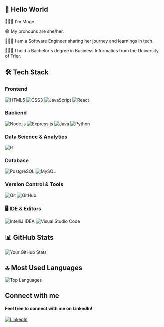 ## 👋 Hello World

<p>🙋🏿‍♀️ I'm Moge.</p>
<p>😄 My pronouns are she/her.</p>
<p>👩🏿‍🎓 I am a Software Engineer sharing her journey and learnings in tech.</p>
<p>👩🏿‍💻 I hold a Bachelor's degree in Business Informatics from the University of Trier.</p>


## 🛠 Tech Stack

### Frontend
![HTML5](https://img.shields.io/badge/-HTML5-E34F26?style=for-the-badge&logo=html5&logoColor=white)
![CSS3](https://img.shields.io/badge/-CSS3-1572B6?style=for-the-badge&logo=css3&logoColor=white)
![JavaScript](https://img.shields.io/badge/-JavaScript-F7DF1E?style=for-the-badge&logo=javascript&logoColor=black)
![React](https://img.shields.io/badge/-React-61DAFB?style=for-the-badge&logo=react&logoColor=white)

### Backend
![Node.js](https://img.shields.io/badge/-Node.js-339933?style=for-the-badge&logo=node.js&logoColor=white)
![Express.js](https://img.shields.io/badge/-Express.js-000000?style=for-the-badge&logo=express&logoColor=white)
![Java](https://img.shields.io/badge/-Java-007396?style=for-the-badge&logo=java&logoColor=white)
![Python](https://img.shields.io/badge/-Python-3776AB?style=for-the-badge&logo=python&logoColor=white)

### Data Science & Analytics
![R](https://img.shields.io/badge/-R-276DC3?style=for-the-badge&logo=r&logoColor=white)

### Database
![PostgreSQL](https://img.shields.io/badge/-PostgreSQL-336791?style=for-the-badge&logo=postgresql&logoColor=white)
![MySQL](https://img.shields.io/badge/-MySQL-4479A1?style=for-the-badge&logo=mysql&logoColor=white)

### Version Control & Tools
![Git](https://img.shields.io/badge/-Git-F05032?style=for-the-badge&logo=git&logoColor=white)
![GitHub](https://img.shields.io/badge/-GitHub-181717?style=for-the-badge&logo=github)

### 🖥️ IDE & Editors
![IntelliJ IDEA](https://img.shields.io/badge/-IntelliJ_IDEA-000000?style=for-the-badge&logo=intellijidea&logoColor=white)
![Visual Studio Code](https://img.shields.io/badge/-VS_Code-007ACC?style=for-the-badge&logo=visual-studio-code&logoColor=white)


## 📊 GitHub Stats
![Your GitHub Stats](https://github-readme-stats.vercel.app/api?username=mobolajii&show_icons=true&theme=radical)

## 🔝 Most Used Languages
![Top Languages](https://github-readme-stats.vercel.app/api/top-langs/?username=mobolajii&layout=compact&card_width=450&theme=tokyonight&bg_color=0d1117&title_color=58a6ff&text_color=c9d1d9&icon_color=2bbc8a&border_color=30363d)

## Connect with me
#### Feel free to connect with me on LinkedIn!
[![LinkedIn](https://img.shields.io/badge/LinkedIn-0A66C2?style=for-the-badge&logo=linkedin&logoColor=white)](https://www.linkedin.com/in/amogemola-okulaja-93b172294/?trk=opento_sprofile_details)









<!--
**mobolajii/mobolajii** is a ✨ _special_ ✨ repository because its `README.md` (this file) appears on your GitHub profile.

Here are some ideas to get you started:

- 🔭 I’m currently working on ...
- 🌱 I’m currently learning ...
- 👯 I’m looking to collaborate on ...
- 🤔 I’m looking for help with ...
- 💬 Ask me about ...
- 📫 How to reach me: ...
- 😄 Pronouns: ...
- ⚡ Fun fact: ...
-->

